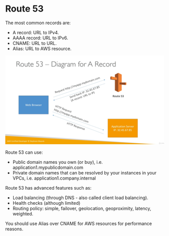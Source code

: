 # Route 53

The most common records are:

* A record: URL to IPv4.
* AAAA record: URL to IPv6.
* CNAME: URL to URL.
* Alias: URL to AWS resource.

![Route 53 Overview](../images/route-53-overview.jpg)

Route 53 can use:

* Public domain names you own (or buy), i.e. application1.mypublicdomain.com
* Private domain names that can be resolved by your instances in your VPCs, i.e. application1.company.internal

Route 53 has advanced features such as:

* Load balancing (through DNS - also called client load balancing).
* Health checks (although limited)
* Routing policy: simple, failover, geolocation, geoproximity, latency, weighted.

You should use Alias over CNAME for AWS resources for performance reasons.
